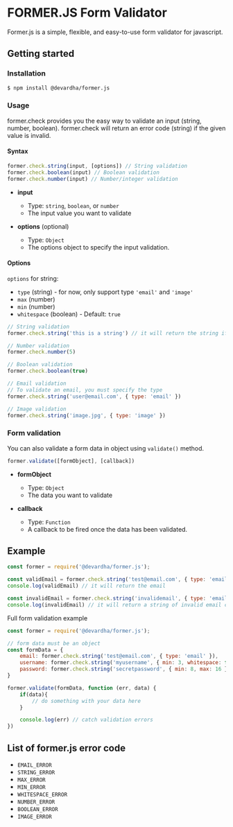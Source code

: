 # FORMER.JS Form Validator
Former.js is a simple, flexible, and easy-to-use form validator for javascript.

## Getting started
### Installation
```bash
$ npm install @devardha/former.js
```

### Usage
former.check provides you the easy way to validate an input (string, number, boolean). former.check will return an error code (string) if the given value is invalid.

#### Syntax

```js
former.check.string(input, [options]) // String validation
former.check.boolean(input) // Boolean validation
former.check.number(input) // Number/integer validation
```

- **input**
  - Type: `string`, `boolean`, or `number`
  - The input value you want to validate

- **options** (optional)
  - Type: `Object`
  - The options object to specify the input validation.

#### Options
`options` for string:
* `type` (string) - for now, only support type `'email'` and `'image'`
* `max` (number)
* `min` (number)
* `whitespace` (boolean) - Default: `true`

```js
// String validation
former.check.string('this is a string') // it will return the string if valid

// Number validation
former.check.number(5)

// Boolean validation
former.check.boolean(true)

// Email validation
// To validate an email, you must specify the type
former.check.string('user@email.com', { type: 'email' })

// Image validation
former.check.string('image.jpg', { type: 'image' })
```

### Form validation
You can also validate a form data in object using `validate()` method.

```js
former.validate([formObject], [callback])
```

- **formObject**
  - Type: `Object`
  - The data you want to validate

- **callback**
  - Type: `Function`
  - A callback to be fired once the data has been validated.

## Example

```js
const former = require('@devardha/former.js');

const validEmail = former.check.string('test@email.com', { type: 'email' });
console.log(validEmail) // it will return the email

const invalidEmail = former.check.string('invalidemail', { type: 'email' });
console.log(invalidEmail) // it will return a string of invalid email code (EMAIL_ERROR)
```

Full form validation example
```js
const former = require('@devardha/former.js');

// form data must be an object
const formData = {
    email: former.check.string('test@email.com', { type: 'email' }),
    username: former.check.string('myusername', { min: 3, whitespace: false }), // the username can't contain spaces.
    password: former.check.string('secretpassword', { min: 8, max: 16 }) // password cannot have more than 16 characters
}

former.validate(formData, function (err, data) {
    if(data){
        // do something with your data here
    }

    console.log(err) // catch validation errors
})
```

## List of former.js error code
* `EMAIL_ERROR`
* `STRING_ERROR`
* `MAX_ERROR`
* `MIN_ERROR`
* `WHITESPACE_ERROR`
* `NUMBER_ERROR`
* `BOOLEAN_ERROR`
* `IMAGE_ERROR`
